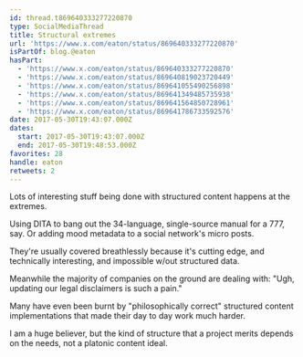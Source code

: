 ```yaml
---
id: thread.t869640333277220870
type: SocialMediaThread
title: Structural extremes
url: 'https://www.x.com/eaton/status/869640333277220870'
isPartOf: blog.@eaton
hasPart:
  - 'https://www.x.com/eaton/status/869640333277220870'
  - 'https://www.x.com/eaton/status/869640819023720449'
  - 'https://www.x.com/eaton/status/869641055490256898'
  - 'https://www.x.com/eaton/status/869641349485735938'
  - 'https://www.x.com/eaton/status/869641564850728961'
  - 'https://www.x.com/eaton/status/869641786733592576'
date: 2017-05-30T19:43:07.000Z
dates:
  start: 2017-05-30T19:43:07.000Z
  end: 2017-05-30T19:48:53.000Z
favorites: 28
handle: eaton
retweets: 2
---
```

Lots of interesting stuff being done with structured content happens at the extremes.

Using DITA to bang out the 34-language, single-source manual for a 777, say. Or adding mood metadata to a social network's micro posts.

They're usually covered breathlessly because it's cutting edge, and technically interesting, and impossible w/out structured data.

Meanwhile the majority of companies on the ground are dealing with: "Ugh, updating our legal disclaimers is such a pain."

Many have even been burnt by "philosophically correct" structured content implementations that made their day to day work much harder.

I am a huge believer, but the kind of structure that a project merits depends on the needs, not a platonic content ideal.
